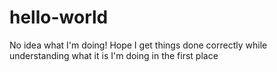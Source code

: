# hello-world
No idea what I'm doing! Hope I get things done correctly while understanding what it is I'm doing in the first place
